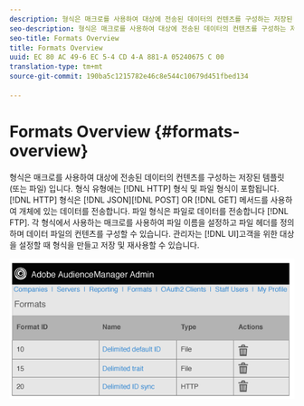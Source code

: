 ```yaml
---
description: 형식은 매크로를 사용하여 대상에 전송된 데이터의 컨텐츠를 구성하는 저장된 템플릿 (또는 파일) 입니다. 형식 유형에는 HTTP 형식 및 파일 형식이 포함됩니다. HTTP 형식은 POST 또는 GET 메서드를 사용하여 JSON 객체의 데이터를 전송합니다. 파일 포맷은 FTP로 파일에 데이터를 전송합니다. 각 형식에서 사용하는 매크로를 사용하여 파일 이름을 설정하고 파일 헤더를 정의하며 데이터 파일의 컨텐츠를 구성할 수 있습니다. 고객을 위한 대상을 설정할 때 관리자 UI에서 형식을 만들고 저장하고 재사용할 수 있습니다.
seo-description: 형식은 매크로를 사용하여 대상에 전송된 데이터의 컨텐츠를 구성하는 저장된 템플릿 (또는 파일) 입니다. 형식 유형에는 HTTP 형식 및 파일 형식이 포함됩니다. HTTP 형식은 POST 또는 GET 메서드를 사용하여 JSON 객체의 데이터를 전송합니다. 파일 포맷은 FTP로 파일에 데이터를 전송합니다. 각 형식에서 사용하는 매크로를 사용하여 파일 이름을 설정하고 파일 헤더를 정의하며 데이터 파일의 컨텐츠를 구성할 수 있습니다. 고객을 위한 대상을 설정할 때 관리자 UI에서 형식을 만들고 저장하고 재사용할 수 있습니다.
seo-title: Formats Overview
title: Formats Overview
uuid: EC 80 AC 49-6 EC 5-4 CD 4-A 881-A 05240675 C 00
translation-type: tm+mt
source-git-commit: 190ba5c1215782e46c8e544c10679d451fbed134

---
```



# Formats Overview {#formats-overview}

형식은 매크로를 사용하여 대상에 전송된 데이터의 컨텐츠를 구성하는 저장된 템플릿 (또는 파일) 입니다. 형식 유형에는 [!DNL HTTP] 형식 및 파일 형식이 포함됩니다. [!DNL HTTP] 형식은 [!DNL JSON][!DNL POST] OR [!DNL GET] 메서드를 사용하여 개체에 있는 데이터를 전송합니다. 파일 형식은 파일로 데이터를 전송합니다 [!DNL FTP]. 각 형식에서 사용하는 매크로를 사용하여 파일 이름을 설정하고 파일 헤더를 정의하며 데이터 파일의 컨텐츠를 구성할 수 있습니다. 관리자는 [!DNL UI]고객을 위한 대상을 설정할 때 형식을 만들고 저장 및 재사용할 수 있습니다.

![](assets/formats.png)